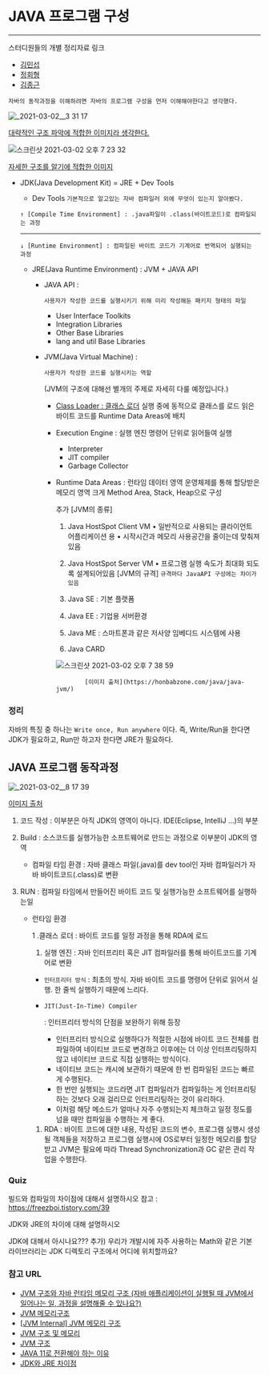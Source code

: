 # JAVA 프로그램 구성
----------------

스터디원들의 개별 정리자료 링크

- [김민섭](https://www.notion.so/JVM-1-8c03a7155c5549278b36fd0fcad0c7af)
- [정회형](https://www.notion.so/hotheadfactory/Java-JVM-7ac82825736e4305affbf291cef138aa)
- [김종근](https://github.com/Bellroute/TIL/blob/master/Java/JVM%20%EA%B5%AC%EC%A1%B0.md)

```
자바의 동작과정을 이해하려면 자바의 프로그램 구성을 먼저 이해해야한다고 생각했다.
```

![_2021-03-02__3 31 17](https://user-images.githubusercontent.com/40922963/110082056-31605b00-7dd0-11eb-9b9e-664807c07c6c.png)

[대략적인 구조 파악에 적합한 이미지라 생각한다.](https://www.dazhuanlan.com/2020/05/05/5eb177b463a57/)  

![스크린샷 2021-03-02 오후 7 23 32](https://user-images.githubusercontent.com/40922963/110082067-345b4b80-7dd0-11eb-9aff-ee92b38a12e0.png)

[자세한 구조를 알기에 적합한 이미지](https://www.notion.so/JAVA-8690a40b3b3b4b06ba03c33428805b1f)

- JDK(Java Development Kit) = JRE + Dev Tools

  - Dev Tools `기본적으로 알고있는 자바 컴파일러 외에 무엇이 있는지 알아봤다.`

  `↑ [Compile Time Environment] : .java파일이 .class(바이트코드)로 컴파일되는 과정`

  ------

  `↓ [Runtime Environment] : 컴파일된 바이트 코드가 기계어로 번역되어 실행되는 과정`

  - JRE(Java Runtime Environment) : JVM + JAVA API

    - JAVA API : 

      ```
      사용자가 작성한 코드를 실행시키기 위해 미리 작성해둔 패키지 형태의 파일
      ```

      - User Interface Toolkits
      - Integration Libraries
      - Other Base Libraries
      - lang and util Base Libraries

    - JVM(Java Virtual Machine) : 

      ```
      사용자가 작성한 코드를 실행시키는 역할
      ```

      (JVM의 구조에 대해선 별개의 주제로 자세히 다룰 예정입니다.)

      - [Class Loader : 클래스 로더](https://www.notion.so/JVM-1-8c03a7155c5549278b36fd0fcad0c7af) 실행 중에 동적으로 클래스를 로드 읽은 바이트 코드를 Runtime Data Areas에 배치

      - Execution Engine : 실행 엔진 명령어 단위로 읽어들여 실행

        - Interpreter
        - JIT compiler
        - Garbage Collector

      - Runtime Data Areas : 런타임 데이터 영역 운영체제를 통해 할당받은 메모리 영역 크게 Method Area, Stack, Heap으로 구성

        추가 [JVM의 종류]

        1. Java HostSpot Client VM • 일반적으로 사용되는 클라이언트 어플리케이션 용 • 시작시간과 메모리 사용공간을 줄이는데 맞춰져있음

        2. Java HostSpot Server VM • 프로그램 실행 속도가 최대화 되도록 설계되어있음 [JVM의 규격] `규격마다 JavaAPI 구성에는 차이가 있음`

        3. Java SE : 기본 플랫폼

        4. Java EE : 기업용 서버환경

        5. Java ME : 스마트폰과 같은 저사양 임베디드 시스템에 사용

        6. Java CARD

        ![스크린샷 2021-03-02 오후 7 38 59](https://user-images.githubusercontent.com/40922963/110082083-391fff80-7dd0-11eb-98a4-24dbf138be8a.png)
	
           			[이미지 출처](https://honbabzone.com/java/java-jvm/)

### 정리

자바의 특징 중 하나는 `Write once, Run anywhere` 이다. 즉,  Write/Run을 한다면 JDK가 필요하고, Run만 하고자 한다면 JRE가 필요하다.

## JAVA 프로그램 동작과정

![_2021-03-02__8 17 39](https://user-images.githubusercontent.com/40922963/110082096-3d4c1d00-7dd0-11eb-8765-8c9329e8e092.png)

[이미지 출처](http://www.tcpschool.com/java/java_intro_programming)

1. 코드 작성 : 이부분은 아직 JDK의 영역이 아니다. IDE(Eclipse, IntelliJ ...)의 부분

2. Build : 소스코드를 실행가능한 소프트웨어로 만드는 과정으로 이부분이 JDK의 영역

   - 컴파일 타임 환경 : 자바 클래스 파일(.java)를 dev tool인 자바 컴파일러가 자바 바이트코드(.class)로 변환

3. RUN : 컴파일 타임에서 만들어진 바이트 코드 및 실행가능한 소프트웨어를 실행하는일

   - 런타임 환경

     1 .클래스 로더 : 바이트 코드를 일정 과정을 통해 RDA에 로드

     1. 실행 엔진 : 자바 인터프리터 혹은 JIT 컴파일러를 통해 바이트코드를 기계어로 변환

     - `인터프리터 방식` : 최초의 방식. 자바 바이트 코드를 명령어 단위로 읽어서 실행. 한 줄씩 실행하기 때문에 느리다.

     - ```
       JIT(Just-In-Time) Compiler
       ```

        : 인터프리터 방식의 단점을 보완하기 위해 등장

       - 인터프리터 방식으로 실행하다가 적절한 시점에 바이트 코드 전체를 컴파일하여 네이티브 코드로 변경하고 이후에는 더 이상 인터프리팅하지 않고 네이티브 코드로 직접 실행하는 방식이다.
       - 네이티브 코드는 캐시에 보관하기 때문에 한 번 컴파일된 코드는 빠르게 수행된다.
       - 한 번만 실행되는 코드라면 JIT 컴파일러가 컴파일하는 게 인터프리팅하는 것보다 오래 걸리므로 인터프리팅하는 것이 유리하다.
       - 이처럼 해당 메소드가 얼마나 자주 수행되는지 체크하고 일정 정도를 넘을 때만 컴파일을 수행하는 게 좋다.

     1. RDA : 바이트 코드에 대한 내용, 작성된 코드의 변수, 프로그램 실행시 생성될 객체들을 저장하고 프로그램 실행시에 OS로부터 일정한 메모리를 할당 받고 JVM은 필요에 따라 Thread Synchronization과 GC 같은 관리 작업을 수행한다.

### Quiz

빌드와 컴파일의 차이점에 대해서 설명하시오 참고 : https://freezboi.tistory.com/39

JDK와 JRE의 차이에 대해 설명하시오

JDK에 대해서 아시나요??? 추가) 우리가 개발시에 자주 사용하는 Math와 같은 기본 라이브러리는 JDK 디렉토리 구조에서 어디에 위치할까요?

### 참고 URL

- [JVM 구조와 자바 런타임 메모리 구조 (자바 애플리케이션이 실행될 때 JVM에서 일어나는 일, 과정을 설명해줄 수 있나요?)](https://jeong-pro.tistory.com/148)
- [JVM 메모리구조](https://huelet.tistory.com/entry/JVM-메모리구조)
- [[JVM Internal\] JVM 메모리 구조](https://12bme.tistory.com/382)
- [JVM 구조 및 메모리](https://lazymankook.tistory.com/79)
- [JVM 구조](https://velog.io/@litien/JVM-구조)
- [JAVA 11로 전환해야 하는 이유](https://docs.microsoft.com/ko-kr/azure/developer/java/fundamentals/reasons-to-move-to-java-11)
- [JDK와 JRE 차이점](https://goodgid.github.io/Java-JDK-JRE/)
